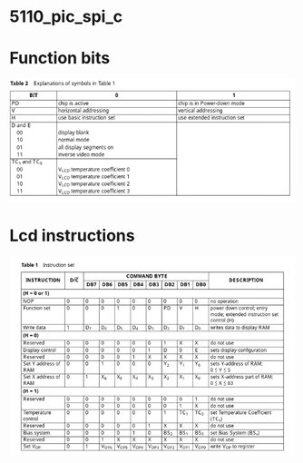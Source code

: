 # 5110_pic_spi_c


# Function bits 
![Image of cmd](23.png)


# Lcd instructions
![Image of instruction set](24.png)
